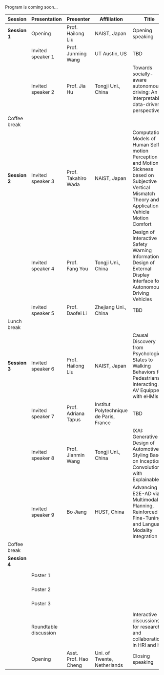 Program is coming soon...

| Session                | Presentation | Presenter | Affiliation  | Title | Timeslot |
|-----------------------|-------|-------|-------|-------|-------|
| **Session 1**   | Opening | Prof. Hailong Liu | NAIST, Japan| Opening speaking | 09:00-09:10 |
|                       | Invited speaker 1 | Prof. Junming Wang      | UT Austin, US      | TBD      | 09:10-09:40 |
|                       | Invited speaker 2 | Prof. Jia Hu      | Tongji Uni., China      | Towards socially-aware autonomous driving: An interpretable data-driven perspective      | 09:40-10:10 |
| Coffee break   | | | | |10:10-10:30 |
| **Session 2**        | Invited speaker 3 | Prof. Takahiro Wada |NAIST, Japan | Computational Models of Human Self-motion Perception and Motion Sickness based on Subjective Vertical Mismatch Theory and Its Application to Vehicle Motion Comfort |10:30-11:00|
|                 | Invited speaker 4|Prof. Fang You|Tongji Uni., China| Design of Interactive Safety Warning Information Design of External Display Interface for Autonomous Driving Vehicles | 11:00-11:30 |
|                | invited speaker 5 | Prof. Daofei Li  | Zhejiang Uni., China      |  TBD     | 11:30-12:00  |
| Lunch break | | | | |12:00-13:00 |
| **Session 3**  |Invited speaker 6| Prof. Hailong Liu   | NAIST, Japan | Causal Discovery from Psychological States to Walking Behaviors for Pedestrians Interacting an AV Equipped with eHMIs | 13:00-13:30 |
|                | Invited speaker 7 | Prof. Adriana Tapus |Institut Polytechnique de Paris, France|TBD | 13:30-14:00 |
|                | Invited speaker 8 | Prof. Jianmin Wang  |Tongji Uni., China | IXAI: Generative Design of Automotive Styling Based on Inception Convolution with Explainable AI| 14:00-14:30|
|                |Invited speaker 9 | Bo Jiang      | HUST, China | Advancing E2E-AD via Multimodal Planning, Reinforced Fine-Tuning, and Language Modality Integration      | 14:30-15:00    |
| Coffee break | | | | |15:00-15:20 |
| **Session 4**               |       |       |       |       | 15:20-15:50 |
|                |  Poster 1     |       |       |       | 15:50-16:20|
|                |  Poster 2     |       |       |       | 16:20-16:50 |
|                |  Poster 3     |       |       |       | 16:50-17:35 |
|                |  Roundtable discussion     |       |       | Interactive discussions for research and collaboration in HRI and HVI      | 17:35-17:50|
|                | Opening | Asst. Prof. Hao Cheng | Uni. of Twente, Netherlands| Closing speaking | 17:35-17:50 |


